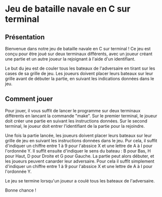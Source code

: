 # Jeu de bataille navale en C sur terminal

## Présentation

Bienvenue dans notre jeu de bataille navale en C sur terminal ! Ce jeu est conçu pour être joué sur deux terminaux différents, avec un joueur créant une partie et un autre joueur la rejoignant à l'aide d'un identifiant. 

Le but du jeu est de couler tous les bateaux de l'adversaire en tirant sur les cases de sa grille de jeu. Les joueurs doivent placer leurs bateaux sur leur grille avant de débuter la partie, en suivant les indications données dans le jeu. 

## Comment jouer

Pour jouer, il vous suffit de lancer le programme sur deux terminaux différents en lancant la commande "make". Sur le premier terminal, le joueur doit créer une partie en suivant les instructions données. Sur le second terminal, le joueur doit entrer l'identifiant de la partie pour la rejoindre. 

Une fois la partie lancée, les joueurs doivent placer leurs bateaux sur leur grille de jeu en suivant les instructions données dans le jeu. Pur cela, il suffit d'indiquer un chiffre entre 1 à 9 pour l'abssice X et une lettre de A à I pour l'ordonnée Y. Il suffit ensuite d'indiquer le sens du bateau : B pour Bas, H pour Haut, D pour Droite et G pour Gauche. 
La partie peut alors débuter, et les joueurs peuvent canarder leur adversaire. Pour cela il suffit simplement d'indiquer un chiffre entre 1 à 9 pour l'abssice X et une lettre de A à I pour l'ordonnée Y.

Le jeu se termine lorsqu'un joueur a coulé tous les bateaux de l'adversaire. 

Bonne chance !
